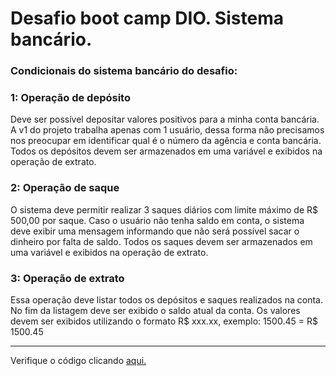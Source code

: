 # Desafio boot camp DIO. Sistema bancário.

### Condicionais do sistema bancário do desafio:

### 1: Operação de depósito
Deve ser possível depositar valores positivos para a minha
conta bancária. A v1 do projeto trabalha apenas com 1 usuário,
dessa forma não precisamos nos preocupar em identificar qual
é o número da agência e conta bancária. Todos os depósitos
devem ser armazenados em uma variável e exibidos na
operação de extrato.

### 2: Operação de saque
O sistema deve permitir realizar 3 saques diários com limite
máximo de R$ 500,00 por saque. Caso o usuário não tenha
saldo em conta, o sistema deve exibir uma mensagem
informando que não será possível sacar o dinheiro por falta de
saldo. Todos os saques devem ser armazenados em uma
variável e exibidos na operação de extrato.

### 3: Operação de extrato
Essa operação deve listar todos os depósitos e saques
realizados na conta. No fim da listagem deve ser exibido o
saldo atual da conta.
Os valores devem ser exibidos utilizando o formato R$ xxx.xx,
exemplo:
1500.45 = R$ 1500.45
___________________________________________

Verifique o código clicando [aqui.]()